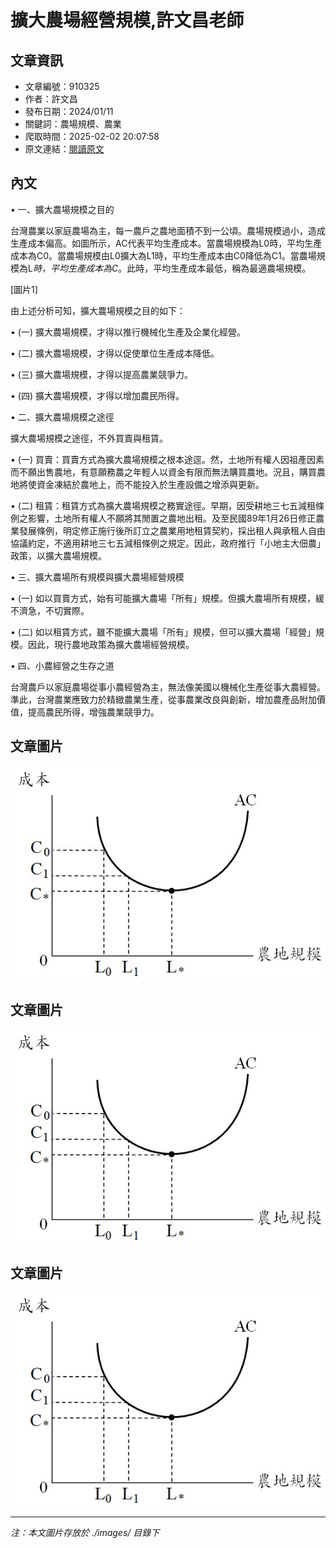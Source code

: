 # 擴大農場經營規模,許文昌老師

## 文章資訊
- 文章編號：910325
- 作者：許文昌
- 發布日期：2024/01/11
- 關鍵詞：農場規模、農業
- 爬取時間：2025-02-02 20:07:58
- 原文連結：[閱讀原文](https://real-estate.get.com.tw/Columns/detail.aspx?no=910325)

## 內文
• 一、擴大農場規模之目的

台灣農業以家庭農場為主，每一農戶之農地面積不到一公頃。農場規模過小，造成生產成本偏高。如圖所示，AC代表平均生產成本。當農場規模為L0時，平均生產成本為C0。當農場規模由L0擴大為L1時，平均生產成本由C0降低為C1。當農場規模為L*時，平均生產成本為C*。此時，平均生產成本最低，稱為最適農場規模。

[圖片1]

由上述分析可知，擴大農場規模之目的如下：

• (一) 擴大農場規模，才得以推行機械化生產及企業化經營。

• (二) 擴大農場規模，才得以促使單位生產成本降低。

• (三) 擴大農場規模，才得以提高農業競爭力。

• (四) 擴大農場規模，才得以增加農民所得。

• 二、擴大農場規模之途徑

擴大農場規模之途徑，不外買賣與租賃。

• (一) 買賣：買賣方式為擴大農場規模之根本途逕。然，土地所有權人因祖產因素而不願出售農地，有意願務農之年輕人以資金有限而無法購買農地。況且，購買農地將使資金凍結於農地上，而不能投入於生產設備之增添與更新。

• (二) 租賃：租賃方式為擴大農場規模之務實途徑。早期，因受耕地三七五減租條例之影響，土地所有權人不願將其閒置之農地出租。及至民國89年1月26日修正農業發展條例，明定修正施行後所訂立之農業用地租賃契約，採出租人與承租人自由協議約定，不適用耕地三七五減租條例之規定。因此，政府推行「小地主大佃農」政策，以擴大農場規模。

• 三、擴大農場所有規模與擴大農場經營規模

• (一) 如以買賣方式，始有可能擴大農場「所有」規模。但擴大農場所有規模，緩不濟急，不切實際。

• (二) 如以租賃方式，雖不能擴大農場「所有」規模，但可以擴大農場「經營」規模。因此，現行農地政策為擴大農場經營規模。

• 四、小農經營之生存之道

台灣農戶以家庭農場從事小農經營為主，無法像美國以機械化生產從事大農經營。準此，台灣農業應致力於精緻農業生產，從事農業改良與創新，增加農產品附加價值，提高農民所得，增強農業競爭力。

## 文章圖片

![圖片1](./images/910325_3843321e.jpg)

## 文章圖片

![圖片1](./images/910325_3843321e.jpg)

## 文章圖片

![圖片1](./images/910325_3843321e.jpg)


---
*注：本文圖片存放於 ./images/ 目錄下*
